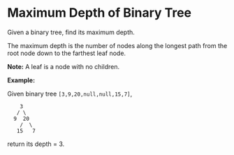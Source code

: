 # Maximum Depth of Binary Tree

Given a binary tree, find its maximum depth.

The maximum depth is the number of nodes along the longest path from the root node down to the farthest leaf node.

__Note:__ A leaf is a node with no children.

__Example:__

Given binary tree `[3,9,20,null,null,15,7]`,

```
    3
   / \
  9  20
    /  \
   15   7
```

return its depth = 3.
